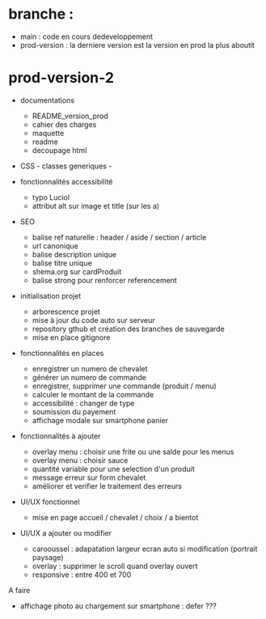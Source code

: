 # branche :
- main : code en cours dedeveloppement
- prod-version : la derniere version est la version en prod la plus aboutit

# prod-version-2
   - documentations
     - README_version_prod
     - cahier des charges
     - maquette
     - readme
     - decoupage html

   - CSS
    - classes generiques
    - 

  - fonctionnalités accessibilité
    - typo Luciol
    - attribut alt sur image et title (sur les a)
  
  - SEO
    - balise ref naturelle : header / aside / section / article
    - url canonique
    - balise description unique
    - balise titre unique
    - shema.org sur cardProduit
    - balise strong pour renforcer referencement
  
  - initialisation projet 
    - arborescence projet
    - mise à jour du code auto sur serveur
    - repository gthub et création des branches de sauvegarde
    - mise en place gitignore
  
  - fonctionnalités en places
    - enregistrer un numero de chevalet
    - générer un numero de commande
    - enregistrer, supprimer une commande (produit / menu)
    - calculer le montant de la commande
    - accessibilité : changer de type
    - soumission du payement
    - affichage modale sur smartphone panier

  - fonctionnalités à ajouter
    - overlay menu : choisir une frite ou une salde pour les menus
    - overlay menu : choisir sauce 
    - quantité variable pour une selection d'un produit
    - message erreur sur form chevalet
    - améliorer et verifier le traitement des erreurs
 
  - UI/UX fonctionnel
    - mise en page accueil / chevalet / choix / a bientot

  - UI/UX a ajouter ou modifier
    - carooussel : adapatation largeur ecran auto si modification (portrait paysage)
    - overlay : supprimer le scroll quand overlay ouvert
    - responsive : entre 400 et 700
 
 A faire 
 - affichage photo au chargement sur smartphone : defer ???